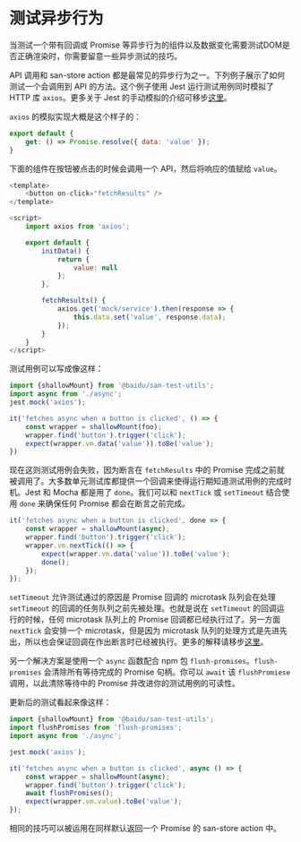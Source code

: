 # 测试异步行为

当测试一个带有回调或 Promise 等异步行为的组件以及数据变化需要测试DOM是否正确渲染时，你需要留意一些异步测试的技巧。

API 调用和 san-store action 都是最常见的异步行为之一。下列例子展示了如何测试一个会调用到 API 的方法。这个例子使用 Jest 运行测试用例同时模拟了 HTTP 库 `axios`。更多关于 Jest 的手动模拟的介绍可移步[这里](https://jestjs.io/docs/zh-Hans/manual-mocks)。

`axios` 的模拟实现大概是这个样子的：

```js
export default {
    get: () => Promise.resolve({ data: 'value' });
}
```

下面的组件在按钮被点击的时候会调用一个 API，然后将响应的值赋给 `value`。

```js
<template>
    <button on-click="fetchResults" />
</template>

<script>
    import axios from 'axios';

    export default {
        initData() {
            return {
                value: null
            };
        },

        fetchResults() {
            axios.get('mock/service').then(response => {
                this.data.set('value', response.data);
            });
        }
    }
</script>
```

测试用例可以写成像这样：

```js
import {shallowMount} from '@baidu/san-test-utils';
import async from './async';
jest.mock('axios');

it('fetches async when a button is clicked', () => {
    const wrapper = shallowMount(foo);
    wrapper.find('button').trigger('click');
    expect(wrapper.vm.data('value')).toBe('value');
})
```

现在这则测试用例会失败，因为断言在 `fetchResults` 中的 Promise 完成之前就被调用了。大多数单元测试库都提供一个回调来使得运行期知道测试用例的完成时机。Jest 和 Mocha 都是用了 `done`。我们可以和 `nextTick` 或 `setTimeout` 结合使用 `done` 来确保任何 Promise 都会在断言之前完成。

```js
it('fetches async when a button is clicked', done => {
    const wrapper = shallowMount(async);
    wrapper.find('button').trigger('click');
    wrapper.vm.nextTick(() => {
        expect(wrapper.vm.data('value')).toBe('value');
        done();
    });
});
```

`setTimeout` 允许测试通过的原因是 Promise 回调的 microtask 队列会在处理 `setTimeout` 的回调的任务队列之前先被处理。也就是说在 `setTimeout` 的回调运行的时候，任何 microtask 队列上的 Promise 回调都已经执行过了。另一方面 `nextTick` 会安排一个 microtask，但是因为 microtask 队列的处理方式是先进先出，所以也会保证回调在作出断言时已经被执行。更多的解释请移步[这里](https://jakearchibald.com/2015/tasks-microtasks-queues-and-schedules/)。

另一个解决方案是使用一个 `async` 函数配合 npm 包 `flush-promises`。`flush-promises` 会清除所有等待完成的 Promise 句柄。你可以 `await` 该 `flushPromiese` 调用，以此清除等待中的 Promise 并改进你的测试用例的可读性。

更新后的测试看起来像这样：

```js
import {shallowMount} from '@baidu/san-test-utils';
import flushPromises from 'flush-promises';
import async from './async';

jest.mock('axios');

it('fetches async when a button is clicked', async () => {
    const wrapper = shallowMount(async);
    wrapper.find('button').trigger('click');
    await flushPromises();
    expect(wrapper.vm.value).toBe('value');
});
```

相同的技巧可以被运用在同样默认返回一个 Promise 的 san-store action 中。
